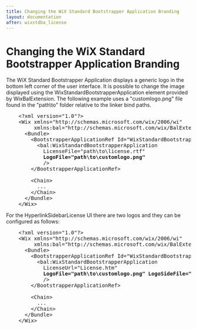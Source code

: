 ```yaml
---
title: Changing the WiX Standard Bootstrapper Application Branding
layout: documentation
after: wixstdba_license
---
```

# Changing the WiX Standard Bootstrapper Application Branding

The WiX Standard Bootstrapper Application displays a generic logo in the bottom left corner of the user interface. It is possible to change the image displayed using the WixStandardBootstrapperApplication element provided by WixBalExtension. The following example uses a &quot;customlogo.png&quot; file found in the &quot;path\to&quot; folder relative to the linker bind paths.

<pre>    &lt;?xml version=&quot;1.0&quot;?&gt;
    &lt;Wix xmlns=&quot;http://schemas.microsoft.com/wix/2006/wi&quot;
         xmlns:bal=&quot;http://schemas.microsoft.com/wix/BalExtension&quot;&gt;
      &lt;Bundle&gt;
        &lt;BootstrapperApplicationRef Id=&quot;WixStandardBootstrapperApplication.RtfLicense&quot;&gt;
          &lt;bal:WixStandardBootstrapperApplication
            LicenseFile=&quot;path\to\license.rtf&quot;
            <strong class="highlight">LogoFile=&quot;path\to\customlogo.png&quot;</strong>
            /&gt;
        &lt;/BootstrapperApplicationRef&gt;

        &lt;Chain&gt;
          ...
        &lt;/Chain&gt;
      &lt;/Bundle&gt;
    &lt;/Wix&gt;</pre>

For the HyperlinkSidebarLicense UI there are two logos and they can be configured as follows:

<pre>    &lt;?xml version=&quot;1.0&quot;?&gt;
    &lt;Wix xmlns=&quot;http://schemas.microsoft.com/wix/2006/wi&quot;
         xmlns:bal=&quot;http://schemas.microsoft.com/wix/BalExtension&quot;&gt;
      &lt;Bundle&gt;
        &lt;BootstrapperApplicationRef Id=&quot;WixStandardBootstrapperApplication.HyperlinkSidebarLicense&quot;&gt;
          &lt;bal:WixStandardBootstrapperApplication
            LicenseUrl=&quot;License.htm&quot;
            <strong class="highlight">LogoFile=&quot;path\to\customlogo.png&quot; LogoSideFile=&quot;path\to\customsidelogo.png&quot;</strong>
            /&gt;
        &lt;/BootstrapperApplicationRef&gt;

        &lt;Chain&gt;
          ...
        &lt;/Chain&gt;
      &lt;/Bundle&gt;
    &lt;/Wix&gt;</pre>
